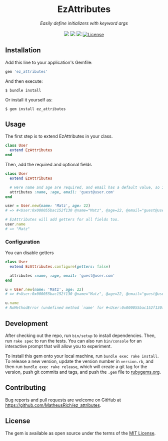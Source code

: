 <p align="center">
  <h1 align="center">EzAttributes</h1>

  <p align="center">
    <i>Easily define initializers with keyword args</i>
    <br>
    <br>
    <img src="https://img.shields.io/gem/v/ez_attributes">
    <img src="https://img.shields.io/gem/dt/ez_attributes">
    <img src="https://github.com/MatheusRich/ez_attributes/workflows/Ruby/badge.svg">
    <a href="https://github.com/MatheusRich/ez_attributes/blob/master/LICENSE">
      <img src="https://img.shields.io/github/license/MatheusRich/ez_attributes.svg" alt="License">
    </a>
  </p>
</p>

## Installation

Add this line to your application's Gemfile:

```ruby
gem 'ez_attributes'
```

And then execute:

    $ bundle install

Or install it yourself as:

    $ gem install ez_attributes

## Usage

The first step is to extend EzAttributes in your class.

```ruby
class User
  extend EzAttributes
end
```

Then, add the required and optional fields

```ruby
class User
  extend EzAttributes

  # Here name and age are required, and email has a default value, so it is optional.
  attributes :name, :age, email: 'guest@user.com'
end

user = User.new(name: 'Matz', age: 22)
# => #<User:0x000055bac152f130 @name="Matz", @age=22, @email="guest@user.com">

# EzAttributes will add getters for all fields too.
user.name
# => "Matz"
```

### Configuration
You can disable getters
```ruby
class User
  extend EzAttributes.configure(getters: false)

  attributes :name, :age, email: 'guest@user.com'
end

u = User.new(name: 'Matz', age: 22)
# => #<User:0x000055bac152f130 @name="Matz", @age=22, @email="guest@user.com">

u.name
# NoMethodError (undefined method `name' for #<User:0x000055bac152f130>)

```

## Development

After checking out the repo, run `bin/setup` to install dependencies. Then, run `rake spec` to run the tests. You can also run `bin/console` for an interactive prompt that will allow you to experiment.

To install this gem onto your local machine, run `bundle exec rake install`. To release a new version, update the version number in `version.rb`, and then run `bundle exec rake release`, which will create a git tag for the version, push git commits and tags, and push the `.gem` file to [rubygems.org](https://rubygems.org).

## Contributing

Bug reports and pull requests are welcome on GitHub at https://github.com/MatheusRich/ez_attributes.

## License

The gem is available as open source under the terms of the [MIT License](https://opensource.org/licenses/MIT).
